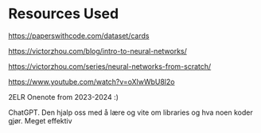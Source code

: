 # Resources Used

https://paperswithcode.com/dataset/cards

https://victorzhou.com/blog/intro-to-neural-networks/

https://victorzhou.com/series/neural-networks-from-scratch/

https://www.youtube.com/watch?v=oXlwWbU8l2o

2ELR Onenote from 2023-2024 :)

ChatGPT. Den hjalp oss med å lære og vite om libraries og hva noen koder gjør. Meget effektiv
